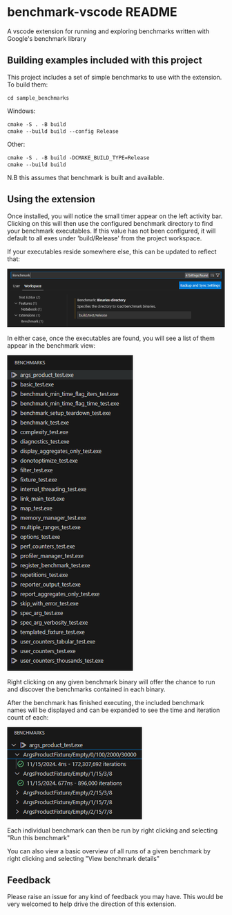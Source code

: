 # benchmark-vscode README

A vscode extension for running and exploring benchmarks written with Google's benchmark library

Building examples included with this project
---

This project includes a set of simple benchmarks to use with the extension.  To build them:

    cd sample_benchmarks

Windows:

    cmake -S . -B build
    cmake --build build --config Release

Other:

    cmake -S . -B build -DCMAKE_BUILD_TYPE=Release
    cmake --build build

N.B this assumes that benchmark is built and available.

Using the extension
---

Once installed, you will notice the small timer appear on the left activity bar.  Clicking on this will then use the configured benchmark directory to find your benchmark executables.  If this value has not been configured, it will default to all exes under 'build/Release' from the project workspace.

If your executables reside somewhere else, this can be updated to reflect that:

![alt text](images/configuration.png "Configuring binary location of benchmark binaries")

In either case, once the executables are found, you will see a list of them appear in the benchmark view:

![alt text](images/view.png "Discovered benchmark binaries in view")

Right clicking on any given benchmark binary will offer the chance to run and discover the benchmarks contained in each binary.

After the benchmark has finished executing, the included benchmark names will be displayed and can be expanded to see the time and iteration count of each:

![alt text](images/output.png "Benchmark names and initial execution")

Each individual benchmark can then be run by right clicking and selecting "Run this benchmark"

You can also view a basic overview of all runs of a given benchmark by right clicking and selecting "View benchmark details"

Feedback
---

Please raise an issue for any kind of feedback you may have.  This would be very welcomed to help drive the direction of this extension.